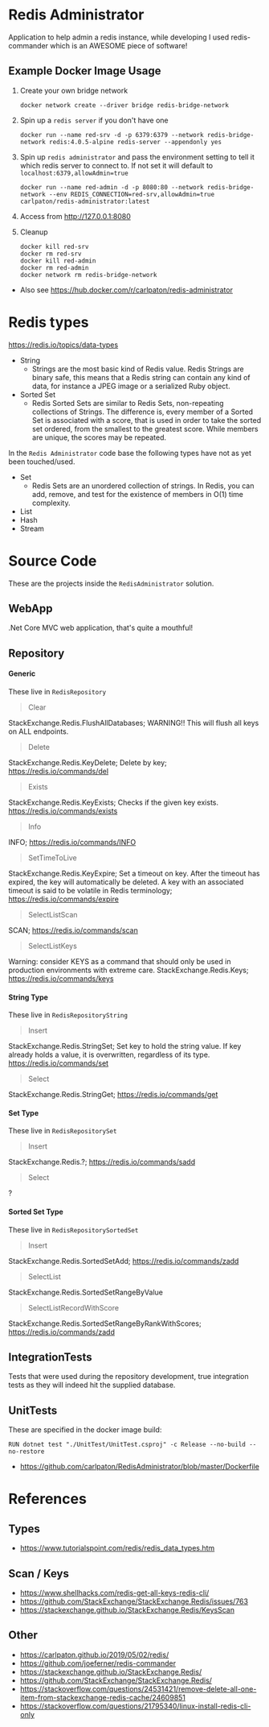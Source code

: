 # Redis Administrator
Application to help admin a redis instance, while developing I used redis-commander which is an AWESOME piece of software!

## Example Docker Image Usage

1. Create your own bridge network

   ```
   docker network create --driver bridge redis-bridge-network
   ```

2. Spin up a `redis server` if you don't have one

   ```
   docker run --name red-srv -d -p 6379:6379 --network redis-bridge-network redis:4.0.5-alpine redis-server --appendonly yes
   ```

3. Spin up `redis administrator` and pass the environment setting to tell it which redis server to connect to. If not set it will default to `localhost:6379,allowAdmin=true` 

   ```
   docker run --name red-admin -d -p 8080:80 --network redis-bridge-network --env REDIS_CONNECTION=red-srv,allowAdmin=true  carlpaton/redis-administrator:latest
   ```

4. Access from http://127.0.0.1:8080

5. Cleanup

   ```
   docker kill red-srv
   docker rm red-srv
   docker kill red-admin
   docker rm red-admin
   docker network rm redis-bridge-network
   ```

* Also see <https://hub.docker.com/r/carlpaton/redis-administrator>

# Redis types

https://redis.io/topics/data-types

* String
  * Strings are the most basic kind of Redis value. Redis Strings are binary safe, this means that a Redis string can contain any kind of data, for instance a JPEG image or a serialized Ruby object.
* Sorted Set
  * Redis Sorted Sets are similar to Redis Sets, non-repeating collections of Strings. The difference is, every member of a Sorted Set is associated with a score, that is used in order to take the sorted set ordered, from the smallest to the greatest score. While members are unique, the scores may be repeated.

In the `Redis Administrator` code base the following types have not as yet been touched/used.

* Set
  * Redis Sets are an unordered collection of strings. In Redis, you can add, remove, and test for the existence of members in O(1) time complexity. 
* List
* Hash
* Stream

# Source Code

These are the projects inside the `RedisAdministrator` solution.

## WebApp

.Net Core MVC web application, that's quite a mouthful!

## Repository

#### Generic

These live in `RedisRepository`

> Clear

StackExchange.Redis.FlushAllDatabases; WARNING!! This will flush all keys on ALL endpoints.

> Delete

StackExchange.Redis.KeyDelete; Delete by key; https://redis.io/commands/del

> Exists

StackExchange.Redis.KeyExists; Checks if the given key exists. https://redis.io/commands/exists

> Info

INFO; https://redis.io/commands/INFO

> SetTimeToLive

StackExchange.Redis.KeyExpire; Set a timeout on key. After the timeout has expired, the key will automatically be deleted. A key with an associated timeout is said to be volatile in Redis terminology; https://redis.io/commands/expire

> SelectListScan

SCAN; https://redis.io/commands/scan

> SelectListKeys

Warning: consider KEYS as a command that should only be used in production environments with extreme care.
StackExchange.Redis.Keys; https://redis.io/commands/keys

#### String Type 

These live in `RedisRepositoryString`

> Insert

StackExchange.Redis.StringSet; Set key to hold the string value. If key already holds a value, it is overwritten, regardless of its type. https://redis.io/commands/set

> Select

StackExchange.Redis.StringGet; https://redis.io/commands/get

#### Set Type 

These live in `RedisRepositorySet`

> Insert

StackExchange.Redis.?; https://redis.io/commands/sadd

> Select

?

#### Sorted Set Type

These live in `RedisRepositorySortedSet`

> Insert

StackExchange.Redis.SortedSetAdd; https://redis.io/commands/zadd

> SelectList

StackExchange.Redis.SortedSetRangeByValue

> SelectListRecordWithScore

StackExchange.Redis.SortedSetRangeByRankWithScores; https://redis.io/commands/zadd

## IntegrationTests

Tests that were used during the repository development, true integration tests as they will indeed hit the supplied database.

## UnitTests

These are specified in the docker image build:

`RUN dotnet test "./UnitTest/UnitTest.csproj" -c Release --no-build --no-restore`

* <https://github.com/carlpaton/RedisAdministrator/blob/master/Dockerfile>

# References

## Types

* https://www.tutorialspoint.com/redis/redis_data_types.htm

## Scan / Keys

* https://www.shellhacks.com/redis-get-all-keys-redis-cli/
* https://github.com/StackExchange/StackExchange.Redis/issues/763
* https://stackexchange.github.io/StackExchange.Redis/KeysScan

## Other 

* https://carlpaton.github.io/2019/05/02/redis/
* https://github.com/joeferner/redis-commander
* https://stackexchange.github.io/StackExchange.Redis/
* https://github.com/StackExchange/StackExchange.Redis/
* https://stackoverflow.com/questions/24531421/remove-delete-all-one-item-from-stackexchange-redis-cache/24609851
* https://stackoverflow.com/questions/21795340/linux-install-redis-cli-only
